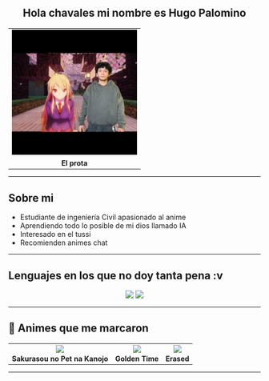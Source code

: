 <h2 align="center">Hola chavales mi nombre es Hugo Palomino</h2>

<table align="center">
  <tr>
    <td align="center">
      <img src="https://github.com/HugoPalomino3cm/Tarea-2-Spotifind-/blob/d48628f1a78cbea3c8fe0ca7ac8cb5dbf44ae92a/fotoMia.png?raw=true" width="250" alt="Hugo Palomino"/>
    </td>
  </tr>
  <tr>
    <td align="center"><strong>El prota</strong></td>
  </tr>
</table>

---

## Sobre mi

- Estudiante de ingeniería Civil apasionado al anime
- Aprendiendo todo lo posible de mi dios llamado IA
- Interesado en el tussi
- Recomienden animes chat

---

## Lenguajes en los que no doy tanta pena :v
<p align="center">
  <img src="https://e7.pngegg.com/pngimages/465/779/png-clipart-blue-and-white-c-logo-the-c-programming-language-computer-programming-computer-icons-programmer-blue-angle-thumbnail.png"width="300"/>
  <img src="https://upload.wikimedia.org/wikipedia/commons/thumb/c/c3/Python-logo-notext.svg/1200px-Python-logo-notext.svg.png"width="300"/>
</p>

---

## 🍥 Animes que me marcaron

<table align="center">
  <tr>
    <td align="center">
      <img src="https://m.media-amazon.com/images/S/pv-target-images/761c73b19eadfe48d8792ad561f429f4e254eda903759dfbc20e1c03ffd9aa18.jpg" width="200"/><br>
      <strong>Sakurasou no Pet na Kanojo</strong>
    </td>
    <td align="center">
      <img src="https://encrypted-tbn0.gstatic.com/images?q=tbn:ANd9GcS4ToEBdOOLiwhFeH7aNyH-IHOqygl2ScD-Psb1doLNbBchWoln_azJYfp6CXnxIwDg1Ak&usqp=CAU" width="200"/><br>
      <strong>Golden Time</strong>
    </td>
    <td align="center">
      <img src="https://i.blogs.es/467d71/erased/1366_2000.jpeg" width="200"/><br>
      <strong>Erased</strong>
    </td>
  </tr>
</table>

---

